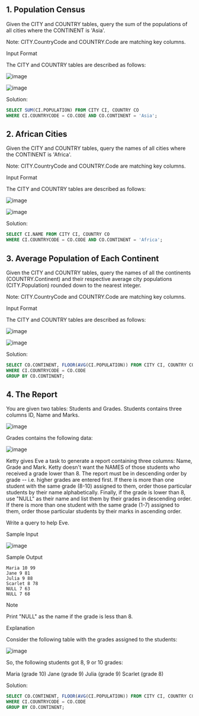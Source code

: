 ## 1. Population Census 

Given the CITY and COUNTRY tables, query the sum of the populations of all cities where the CONTINENT is 'Asia'.

Note: CITY.CountryCode and COUNTRY.Code are matching key columns.

Input Format 
 
The CITY and COUNTRY tables are described as follows:

![image](https://github.com/manvith1604/HackerRank-problems---SQL/assets/66794160/38dbddaf-2bd8-4595-9662-96ea918b0930)

![image](https://github.com/manvith1604/HackerRank-problems---SQL/assets/66794160/b410cc7a-cd43-4104-9196-483e10bb5ea1)

Solution:

```sql
SELECT SUM(CI.POPULATION) FROM CITY CI, COUNTRY CO
WHERE CI.COUNTRYCODE = CO.CODE AND CO.CONTINENT = 'Asia';
```

## 2. African Cities

Given the CITY and COUNTRY tables, query the names of all cities where the CONTINENT is 'Africa'.

Note: CITY.CountryCode and COUNTRY.Code are matching key columns.

Input Format

The CITY and COUNTRY tables are described as follows: 

![image](https://github.com/manvith1604/HackerRank-problems---SQL/assets/66794160/2f4e7ba7-24c4-47d0-bc03-11d08862c0a9)

![image](https://github.com/manvith1604/HackerRank-problems---SQL/assets/66794160/7eec1204-0652-47d0-bfc1-1ae915135878)

Solution: 

```sql
SELECT CI.NAME FROM CITY CI, COUNTRY CO
WHERE CI.COUNTRYCODE = CO.CODE AND CO.CONTINENT = 'Africa';
```

## 3. Average Population of Each Continent

Given the CITY and COUNTRY tables, query the names of all the continents (COUNTRY.Continent) and their respective average city populations (CITY.Population) rounded down to the nearest integer.

Note: CITY.CountryCode and COUNTRY.Code are matching key columns.

Input Format

The CITY and COUNTRY tables are described as follows:

![image](https://github.com/manvith1604/HackerRank-problems---SQL/assets/66794160/2f4e7ba7-24c4-47d0-bc03-11d08862c0a9)

![image](https://github.com/manvith1604/HackerRank-problems---SQL/assets/66794160/7eec1204-0652-47d0-bfc1-1ae915135878)

Solution: 

```sql
SELECT CO.CONTINENT, FLOOR(AVG(CI.POPULATION)) FROM CITY CI, COUNTRY CO
WHERE CI.COUNTRYCODE = CO.CODE 
GROUP BY CO.CONTINENT;
```

## 4. The Report

You are given two tables: Students and Grades. Students contains three columns ID, Name and Marks.

![image](https://github.com/manvith1604/HackerRank-problems---SQL/assets/66794160/5bf4e18a-ecb0-451e-aa94-7b89ed40a40b)

Grades contains the following data:

![image](https://github.com/manvith1604/HackerRank-problems---SQL/assets/66794160/0c01ab0d-badf-4529-bcb8-55e820cdef1c)

Ketty gives Eve a task to generate a report containing three columns: Name, Grade and Mark. Ketty doesn't want the NAMES of those students who received a grade lower than 8. The report must be in descending order by grade -- i.e. higher grades are entered first. If there is more than one student with the same grade (8-10) assigned to them, order those particular students by their name alphabetically. Finally, if the grade is lower than 8, use "NULL" as their name and list them by their grades in descending order. If there is more than one student with the same grade (1-7) assigned to them, order those particular students by their marks in ascending order.

Write a query to help Eve.

Sample Input

![image](https://github.com/manvith1604/HackerRank-problems---SQL/assets/66794160/50add442-4da2-4567-ad4c-8f85de8617bd)

Sample Output

```
Maria 10 99
Jane 9 81
Julia 9 88 
Scarlet 8 78
NULL 7 63
NULL 7 68
```

Note

Print "NULL"  as the name if the grade is less than 8.
 
Explanation

Consider the following table with the grades assigned to the students:

![image](https://github.com/manvith1604/HackerRank-problems---SQL/assets/66794160/deef4f6b-a5b5-415a-8c11-da30f5a1e398)

So, the following students got 8, 9 or 10 grades:

Maria (grade 10)
Jane (grade 9)
Julia (grade 9)
Scarlet (grade 8)


Solution: 

```sql
SELECT CO.CONTINENT, FLOOR(AVG(CI.POPULATION)) FROM CITY CI, COUNTRY CO
WHERE CI.COUNTRYCODE = CO.CODE 
GROUP BY CO.CONTINENT;
```
